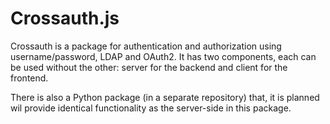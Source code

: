 # Crossauth.js

Crossauth is a package for authentication and authorization using username/password, LDAP and OAuth2.  It has two components, each can be used without the other: server for the backend and client for the frontend.  

There is also a Python package (in a separate repository) that, it is planned wil provide identical functionality as the server-side in this package.

